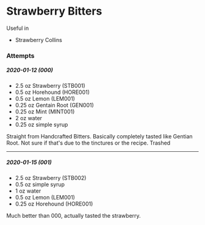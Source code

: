 # Strawberry Bitters

Useful in

* Strawberry Collins

### Attempts

##### 2020-01-12 (000)

* 2.5 oz Strawberry (STB001)
* 0.5 oz Horehound (HORE001)
* 0.5 oz Lemon (LEM001)
* 0.25 oz Gentain Root (GEN001)
* 0.25 oz Mint (MINT001)
* 2 oz water
* 0.25 oz simple syrup

Straight from Handcrafted Bitters. Basically completely tasted like Gentian Root. Not sure
if that's due to the tinctures or the recipe. Trashed

---

##### 2020-01-15 (001)

* 2.5 oz Strawberry (STB002)
* 0.5 oz simple syrup
* 1 oz water
* 0.5 oz Lemon (LEM001)
* 0.25 oz Horehound (HORE001)

Much better than 000, actually tasted the strawberry.
